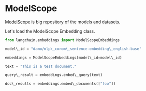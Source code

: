 # ModelScope

[ModelScope](https://www.modelscope.cn/home) is big repository of the models and datasets.

Let's load the ModelScope Embedding class.

```python
from langchain.embeddings import ModelScopeEmbeddings  

```

```python
model\_id = "damo/nlp\_corom\_sentence-embedding\_english-base"  

```

```python
embeddings = ModelScopeEmbeddings(model\_id=model\_id)  

```

```python
text = "This is a test document."  

```

```python
query\_result = embeddings.embed\_query(text)  

```

```python
doc\_results = embeddings.embed\_documents(["foo"])  

```
